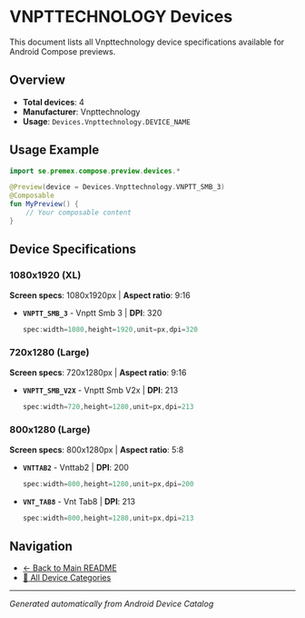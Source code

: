 # VNPTTECHNOLOGY Devices

This document lists all Vnpttechnology device specifications available for Android Compose previews.

## Overview

- **Total devices**: 4
- **Manufacturer**: Vnpttechnology
- **Usage**: `Devices.Vnpttechnology.DEVICE_NAME`

## Usage Example

```kotlin
import se.premex.compose.preview.devices.*

@Preview(device = Devices.Vnpttechnology.VNPTT_SMB_3)
@Composable
fun MyPreview() {
    // Your composable content
}
```

## Device Specifications

### 1080x1920 (XL)

**Screen specs**: 1080x1920px | **Aspect ratio**: 9:16

- **`VNPTT_SMB_3`** - Vnptt Smb 3 | **DPI**: 320
  ```kotlin
  spec:width=1080,height=1920,unit=px,dpi=320
  ```

### 720x1280 (Large)

**Screen specs**: 720x1280px | **Aspect ratio**: 9:16

- **`VNPTT_SMB_V2X`** - Vnptt Smb V2x | **DPI**: 213
  ```kotlin
  spec:width=720,height=1280,unit=px,dpi=213
  ```

### 800x1280 (Large)

**Screen specs**: 800x1280px | **Aspect ratio**: 5:8

- **`VNTTAB2`** - Vnttab2 | **DPI**: 200
  ```kotlin
  spec:width=800,height=1280,unit=px,dpi=200
  ```

- **`VNT_TAB8`** - Vnt Tab8 | **DPI**: 213
  ```kotlin
  spec:width=800,height=1280,unit=px,dpi=213
  ```

## Navigation

- [← Back to Main README](../../README.md)
- [📱 All Device Categories](../README.md)

---
*Generated automatically from Android Device Catalog*
